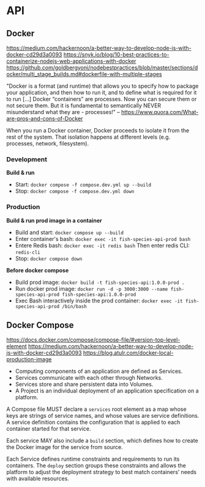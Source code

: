 # API

## Docker
<https://medium.com/hackernoon/a-better-way-to-develop-node-js-with-docker-cd29d3a0093>
<https://snyk.io/blog/10-best-practices-to-containerize-nodejs-web-applications-with-docker>
<https://github.com/goldbergyoni/nodebestpractices/blob/master/sections/docker/multi_stage_builds.md#dockerfile-with-multiple-stages>

"Docker is a format (and runtime) that allows you to specify how to package your application, and then how to run it, and to define what is required for it to run [...] Docker “containers” are processes. Now you can secure them or not secure them. But it is fundamental to semantically NEVER misunderstand what they are - processes!"  – <https://www.quora.com/What-are-pros-and-cons-of-Docker>

When you run a Docker container, Docker proceeds to isolate it from the rest of the system. 
That isolation happens at different levels (e.g. processes, network, filesystem).

### Development 
**Build & run**
* Start: `docker compose -f compose.dev.yml up --build`
* Stop: `docker compose -f compose.dev.yml down`

### Production
**Build & run prod image in a container**
* Build and start: `docker compose up --build`
* Enter container's bash: `docker exec -it fish-species-api-prod bash`
* Entere Redis bash: `docker exec -it redis bash` Then enter redis CLI: `redis-cli`
* Stop: `docker compose down`

**Before docker compose**
* Build prod image: `docker build -t fish-species-api:1.0.0-prod .`
* Run docker prod image: `docker run -d -p 3000:3000 --name fish-species-api-prod fish-species-api:1.0.0-prod`
* Exec Bash interactively inside the prod container: `docker exec -it fish-species-api-prod /bin/bash`


## Docker Compose 
<https://docs.docker.com/compose/compose-file/#version-top-level-element>
<https://medium.com/hackernoon/a-better-way-to-develop-node-js-with-docker-cd29d3a0093>
<https://blog.atulr.com/docker-local-production-image>

* Computing components of an application are defined as Services. 
* Services communicate with each other through Networks.
* Services store and share persistent data into Volumes. 
* A Project is an individual deployment of an application specification on a platform.

A Compose file MUST declare a `services` root element as a map whose keys are strings 
of service names, and whose values are service definitions. A service definition contains 
the configuration that is applied to each container started for that service.

Each service MAY also include a `build` section, which defines how to create the Docker image 
for the service from source.

Each Service defines runtime constraints and requirements to run its containers. The `deploy` 
section groups these constraints and allows the platform to adjust the deployment strategy to 
best match containers’ needs with available resources.
